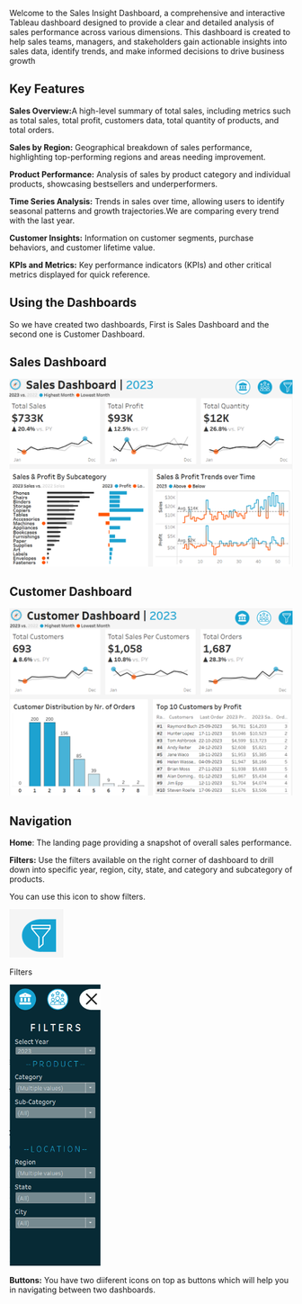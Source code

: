 Welcome to the Sales Insight Dashboard, a comprehensive and interactive Tableau dashboard designed to provide a clear and detailed analysis of sales performance across various dimensions. This dashboard is created to help sales teams, managers, and stakeholders gain actionable insights into sales data, identify trends, and make informed decisions to drive business growth
</b><h2>Key Features</h2></b>
<b>Sales Overview:</b>A high-level summary of total sales, including metrics such as total sales, total profit, customers data, total quantity of products, and total orders.

<b>Sales by Region:</b> Geographical breakdown of sales performance, highlighting top-performing regions and areas needing improvement.

<b>Product Performance:</b> Analysis of sales by product category and individual products, showcasing bestsellers and underperformers.

<b>Time Series Analysis:</b> Trends in sales over time, allowing users to identify seasonal patterns and growth trajectories.We are comparing every trend with the last year.

<b>Customer Insights:</b> Information on customer segments, purchase behaviors, and customer lifetime value.

<b>KPIs and Metrics:</b> Key performance indicators (KPIs) and other critical metrics displayed for quick reference.

<h2>Using the Dashboards</h2>
So we have created two dashboards, First is Sales Dashboard and the second one is Customer Dashboard.
<h2>Sales Dashboard</h2>
<img src="https://github.com/Ritika-Saini28/Tableau_Project/blob/main/Screenshot%202024-05-26%20010952.png">
<h2>Customer Dashboard</h2>
<img src="https://github.com/Ritika-Saini28/Tableau_Project/blob/main/Screenshot%202024-05-26%20011532.png">
<h2>Navigation</h2>
<b>Home</b>: The landing page providing a snapshot of overall sales performance.

<b>Filters:</b> Use the filters available on the right corner of dashboard to drill down into specific year, region, city, state, and category and subcategory of products.


You can use this icon to show filters.


<img src="https://github.com/Ritika-Saini28/Tableau_Project/blob/main/Screenshot%202024-05-26%20012017.png">




Filters

<img height="500px" src="https://github.com/Ritika-Saini28/Tableau_Project/blob/main/Screenshot%202024-05-26%20012008.png">

<b>Buttons:</b> You have two diiferent icons on top as buttons which will help you in navigating between two dashboards.
<img src="">

